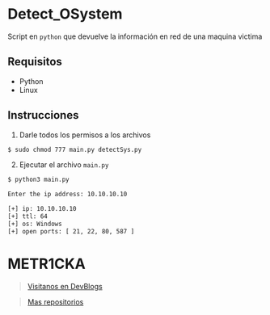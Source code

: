 # Detect_OSystem

Script en `python` que devuelve la información en red de una maquina victima

## Requisitos

* Python
* Linux

## Instrucciones

1. Darle todos los permisos a los archivos

~~~bash
$ sudo chmod 777 main.py detectSys.py
~~~

2. Ejecutar el archivo `main.py`

~~~bash
$ python3 main.py

Enter the ip address: 10.10.10.10

[+] ip: 10.10.10.10
[+] ttl: 64
[+] os: Windows
[+] open ports: [ 21, 22, 80, 587 ]
~~~

# **METR1CKA**

> [Visitanos en DevBlogs](https://metr1cka.github.io "Pagina web")

> [Mas repositorios](https://github.com/METR1CKA "Mi perfil")
